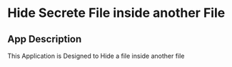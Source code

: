 <h1>Hide Secrete File inside another File</h1>
<h2>App Description</h2>
This Application is Designed to Hide a file inside another file
